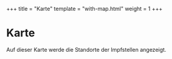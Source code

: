 +++
title = "Karte"
template = "with-map.html"
weight = 1
+++

# Karte

Auf dieser Karte werde die Standorte der Impfstellen angezeigt.

<div id="map"></div>
<!--<p><a href="https://www.maptiler.com/copyright/" target="_blank">© MapTiler</a>
<a href="https://www.openstreetmap.org/copyright" target="_blank">© OpenStreetMap contributors</a></p>-->

<script>
    var map = L.map('map').setView([50.540,8.0420], 8);
    var gl = L.mapboxGL({
    attribution: "\u003ca href=\"https://www.maptiler.com/copyright/\" target=\"_blank\"\u003e\u0026copy; MapTiler\u003c/a\u003e \u003ca href=\"https://www.openstreetmap.org/copyright\" target=\"_blank\"\u003e\u0026copy; OpenStreetMap contributors\u003c/a\u003e",
    style: 'https://api.maptiler.com/maps/339b74e3-736a-4a41-94e3-bafcc9dcffb7/style.json?key=g4rPvq9AptKIXPP2JxyE'
    }).addTo(map);
</script>


